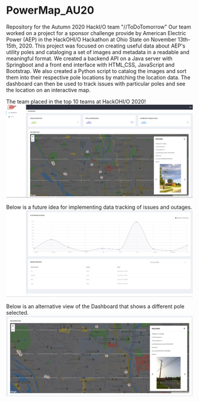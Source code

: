 # PowerMap_AU20
Repository for the Autumn 2020 HackI/O team "//ToDoTomorrow"
Our team worked on a project for a sponsor challenge provide by American Electric Power (AEP) in the HackOHI/O Hackathon at Ohio State on November 13th-15th, 2020. This project was focused on creating useful data about AEP's utility poles and cataloging a set of images and metadata in a readable and meaningful format. We created a backend API on a Java server with Springboot and a front end interface with HTML,CSS, JavaScript and Bootstrap. We also created a Python script to catalog the images and sort them into their respective pole locations by matching the location data. The dashboard can then be used to track issues with particular poles and see the location on an interactive map.

The team placed in the top 10 teams at HackOHI/O 2020!
![Alt text](final_product/map1.jpg?raw=true "Dashboard")

Below is a future idea for implementing data tracking of issues and outages.
![Alt text](final_product/Graph_Data.JPG?raw=true "Dashboard Graphs")

Below is an alternative view of the Dashboard that shows a different pole selected.
![Alt text](final_product/Map3.JPG?raw=true "Dashboard Alternative View")
